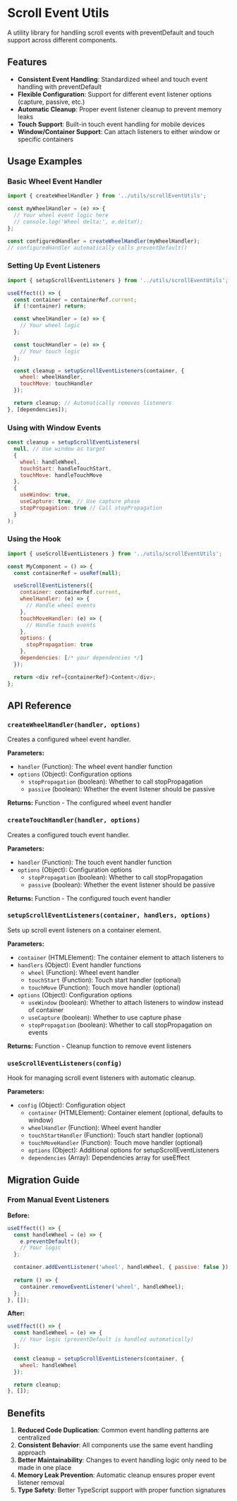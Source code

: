 # Scroll Event Utils

A utility library for handling scroll events with preventDefault and touch support across different components.

## Features

- **Consistent Event Handling**: Standardized wheel and touch event handling with preventDefault
- **Flexible Configuration**: Support for different event listener options (capture, passive, etc.)
- **Automatic Cleanup**: Proper event listener cleanup to prevent memory leaks
- **Touch Support**: Built-in touch event handling for mobile devices
- **Window/Container Support**: Can attach listeners to either window or specific containers

## Usage Examples

### Basic Wheel Event Handler

```javascript
import { createWheelHandler } from '../utils/scrollEventUtils';

const myWheelHandler = (e) => {
  // Your wheel event logic here
  // console.log('Wheel delta:', e.deltaY);
};

const configuredHandler = createWheelHandler(myWheelHandler);
// configuredHandler automatically calls preventDefault()
```

### Setting Up Event Listeners

```javascript
import { setupScrollEventListeners } from '../utils/scrollEventUtils';

useEffect(() => {
  const container = containerRef.current;
  if (!container) return;

  const wheelHandler = (e) => {
    // Your wheel logic
  };

  const touchHandler = (e) => {
    // Your touch logic
  };

  const cleanup = setupScrollEventListeners(container, {
    wheel: wheelHandler,
    touchMove: touchHandler
  });

  return cleanup; // Automatically removes listeners
}, [dependencies]);
```

### Using with Window Events

```javascript
const cleanup = setupScrollEventListeners(
  null, // Use window as target
  {
    wheel: handleWheel,
    touchStart: handleTouchStart,
    touchMove: handleTouchMove
  },
  {
    useWindow: true,
    useCapture: true, // Use capture phase
    stopPropagation: true // Call stopPropagation
  }
);
```

### Using the Hook

```javascript
import { useScrollEventListeners } from '../utils/scrollEventUtils';

const MyComponent = () => {
  const containerRef = useRef(null);

  useScrollEventListeners({
    container: containerRef.current,
    wheelHandler: (e) => {
      // Handle wheel events
    },
    touchMoveHandler: (e) => {
      // Handle touch events
    },
    options: {
      stopPropagation: true
    },
    dependencies: [/* your dependencies */]
  });

  return <div ref={containerRef}>Content</div>;
};
```

## API Reference

### `createWheelHandler(handler, options)`

Creates a configured wheel event handler.

**Parameters:**
- `handler` (Function): The wheel event handler function
- `options` (Object): Configuration options
  - `stopPropagation` (boolean): Whether to call stopPropagation
  - `passive` (boolean): Whether the event listener should be passive

**Returns:** Function - The configured wheel event handler

### `createTouchHandler(handler, options)`

Creates a configured touch event handler.

**Parameters:**
- `handler` (Function): The touch event handler function
- `options` (Object): Configuration options
  - `stopPropagation` (boolean): Whether to call stopPropagation
  - `passive` (boolean): Whether the event listener should be passive

**Returns:** Function - The configured touch event handler

### `setupScrollEventListeners(container, handlers, options)`

Sets up scroll event listeners on a container element.

**Parameters:**
- `container` (HTMLElement): The container element to attach listeners to
- `handlers` (Object): Event handler functions
  - `wheel` (Function): Wheel event handler
  - `touchStart` (Function): Touch start handler (optional)
  - `touchMove` (Function): Touch move handler (optional)
- `options` (Object): Configuration options
  - `useWindow` (boolean): Whether to attach listeners to window instead of container
  - `useCapture` (boolean): Whether to use capture phase
  - `stopPropagation` (boolean): Whether to call stopPropagation on events

**Returns:** Function - Cleanup function to remove event listeners

### `useScrollEventListeners(config)`

Hook for managing scroll event listeners with automatic cleanup.

**Parameters:**
- `config` (Object): Configuration object
  - `container` (HTMLElement): Container element (optional, defaults to window)
  - `wheelHandler` (Function): Wheel event handler
  - `touchStartHandler` (Function): Touch start handler (optional)
  - `touchMoveHandler` (Function): Touch move handler (optional)
  - `options` (Object): Additional options for setupScrollEventListeners
  - `dependencies` (Array): Dependencies array for useEffect

## Migration Guide

### From Manual Event Listeners

**Before:**
```javascript
useEffect(() => {
  const handleWheel = (e) => {
    e.preventDefault();
    // Your logic
  };

  container.addEventListener('wheel', handleWheel, { passive: false });
  
  return () => {
    container.removeEventListener('wheel', handleWheel);
  };
}, []);
```

**After:**
```javascript
useEffect(() => {
  const handleWheel = (e) => {
    // Your logic (preventDefault is handled automatically)
  };

  const cleanup = setupScrollEventListeners(container, {
    wheel: handleWheel
  });

  return cleanup;
}, []);
```

## Benefits

1. **Reduced Code Duplication**: Common event handling patterns are centralized
2. **Consistent Behavior**: All components use the same event handling approach
3. **Better Maintainability**: Changes to event handling logic only need to be made in one place
4. **Memory Leak Prevention**: Automatic cleanup ensures proper event listener removal
5. **Type Safety**: Better TypeScript support with proper function signatures 